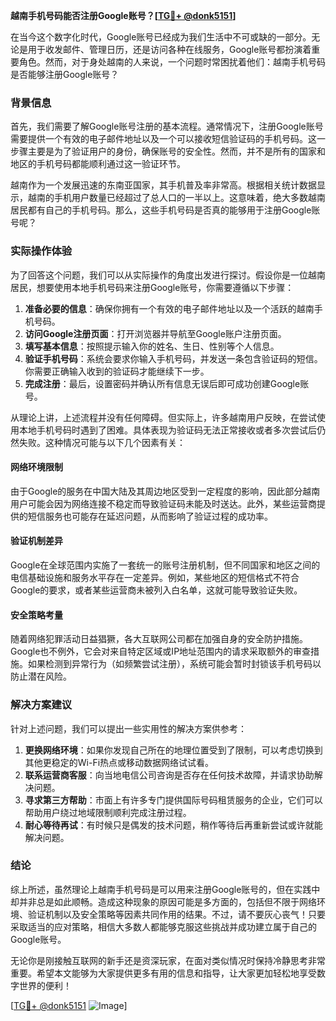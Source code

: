 **越南手机号码能否注册Google账号？[[TG💪+ @donk5151](https://t.me/s/donk5151)]**

在当今这个数字化时代，Google账号已经成为我们生活中不可或缺的一部分。无论是用于收发邮件、管理日历，还是访问各种在线服务，Google账号都扮演着重要角色。然而，对于身处越南的人来说，一个问题时常困扰着他们：越南手机号码是否能够注册Google账号？

### 背景信息

首先，我们需要了解Google账号注册的基本流程。通常情况下，注册Google账号需要提供一个有效的电子邮件地址以及一个可以接收短信验证码的手机号码。这一步骤主要是为了验证用户的身份，确保账号的安全性。然而，并不是所有的国家和地区的手机号码都能顺利通过这一验证环节。

越南作为一个发展迅速的东南亚国家，其手机普及率非常高。根据相关统计数据显示，越南的手机用户数量已经超过了总人口的一半以上。这意味着，绝大多数越南居民都有自己的手机号码。那么，这些手机号码是否真的能够用于注册Google账号呢？

### 实际操作体验

为了回答这个问题，我们可以从实际操作的角度出发进行探讨。假设你是一位越南居民，想要使用本地手机号码来注册Google账号，你需要遵循以下步骤：

1. **准备必要的信息**：确保你拥有一个有效的电子邮件地址以及一个活跃的越南手机号码。
2. **访问Google注册页面**：打开浏览器并导航至Google账户注册页面。
3. **填写基本信息**：按照提示输入你的姓名、生日、性别等个人信息。
4. **验证手机号码**：系统会要求你输入手机号码，并发送一条包含验证码的短信。你需要正确输入收到的验证码才能继续下一步。
5. **完成注册**：最后，设置密码并确认所有信息无误后即可成功创建Google账号。

从理论上讲，上述流程并没有任何障碍。但实际上，许多越南用户反映，在尝试使用本地手机号码时遇到了困难。具体表现为验证码无法正常接收或者多次尝试后仍然失败。这种情况可能与以下几个因素有关：

#### 网络环境限制

由于Google的服务在中国大陆及其周边地区受到一定程度的影响，因此部分越南用户可能会因为网络连接不稳定而导致验证码未能及时送达。此外，某些运营商提供的短信服务也可能存在延迟问题，从而影响了验证过程的成功率。

#### 验证机制差异

Google在全球范围内实施了一套统一的账号注册机制，但不同国家和地区之间的电信基础设施和服务水平存在一定差异。例如，某些地区的短信格式不符合Google的要求，或者某些运营商未被列入白名单，这就可能导致验证失败。

#### 安全策略考量

随着网络犯罪活动日益猖獗，各大互联网公司都在加强自身的安全防护措施。Google也不例外，它会对来自特定区域或IP地址范围内的请求采取额外的审查措施。如果检测到异常行为（如频繁尝试注册），系统可能会暂时封锁该手机号码以防止潜在风险。

### 解决方案建议

针对上述问题，我们可以提出一些实用性的解决方案供参考：

1. **更换网络环境**：如果你发现自己所在的地理位置受到了限制，可以考虑切换到其他更稳定的Wi-Fi热点或移动数据网络试试看。
2. **联系运营商客服**：向当地电信公司咨询是否存在任何技术故障，并请求协助解决问题。
3. **寻求第三方帮助**：市面上有许多专门提供国际号码租赁服务的企业，它们可以帮助用户绕过地域限制顺利完成注册过程。
4. **耐心等待再试**：有时候只是偶发的技术问题，稍作等待后再重新尝试或许就能解决问题。

### 结论

综上所述，虽然理论上越南手机号码是可以用来注册Google账号的，但在实践中却并非总是如此顺畅。造成这种现象的原因可能是多方面的，包括但不限于网络环境、验证机制以及安全策略等因素共同作用的结果。不过，请不要灰心丧气！只要采取适当的应对策略，相信大多数人都能够克服这些挑战并成功建立属于自己的Google账号。

无论你是刚接触互联网的新手还是资深玩家，在面对类似情况时保持冷静思考非常重要。希望本文能够为大家提供更多有用的信息和指导，让大家更加轻松地享受数字世界的便利！

[[TG💪+ @donk5151](https://t.me/s/donk5151) ![Image](https://i.postimg.cc/rwNCRYN7/Snipaste-2025-04-30-17-27-05.png)]